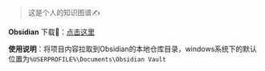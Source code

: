 > 这是个人的知识图谱✍  

**Obsidian** 下载🚀：[点击这里](https://obsidian.md/download)

**使用说明**：将项目内容拉取到Obsidian的本地仓库目录，windows系统下的默认位置为`%USERPROFILE%\Documents\Obsidian Vault`